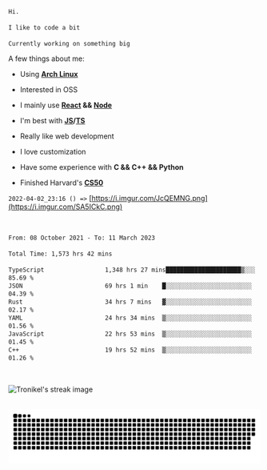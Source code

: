 ```
Hi.

I like to code a bit

Currently working on something big
```

A few things about me:

-   Using **[Arch Linux](https://archlinux.org/)**

-   Interested in OSS

-   I mainly use **[React](https://reactjs.org/) && [Node](https://nodejs.org/en/)**

-   I'm best with **[JS](https://www.javascript.com/)/[TS](https://www.typescriptlang.org/)**

-   Really like web development

-   I love customization

-   Have some experience with **C && C++ && Python**

-   Finished Harvard's **[CS50](https://cs50.harvard.edu)**

`2022-04-02_23:16 () =>` [https://i.imgur.com/JcQEMNG.png](https://i.imgur.com/SA5ICkC.png)

<br>

<!--START_SECTION:waka-->

```text
From: 08 October 2021 - To: 11 March 2023

Total Time: 1,573 hrs 42 mins

TypeScript                 1,348 hrs 27 mins█████████████████████▒░░░   85.69 %
JSON                       69 hrs 1 min    █░░░░░░░░░░░░░░░░░░░░░░░░   04.39 %
Rust                       34 hrs 7 mins   ▓░░░░░░░░░░░░░░░░░░░░░░░░   02.17 %
YAML                       24 hrs 34 mins  ▒░░░░░░░░░░░░░░░░░░░░░░░░   01.56 %
JavaScript                 22 hrs 53 mins  ▒░░░░░░░░░░░░░░░░░░░░░░░░   01.45 %
C++                        19 hrs 52 mins  ▒░░░░░░░░░░░░░░░░░░░░░░░░   01.26 %
```

<!--END_SECTION:waka-->

<br>

<p><img align="center" src="https://github-readme-streak-stats.herokuapp.com/?user=Tronikelis&theme=dark" alt="Tronikel's streak image" /></p>

<br>

<img title="" src="https://raw.githubusercontent.com/Tronikelis/Tronikelis/output/github-contribution-grid-snake.svg" alt="very cool snake thingey" data-align="left">
